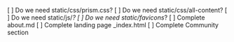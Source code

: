 [ ] Do we need static/css/prism.css?
[ ] Do we need static/css/all-content?
[ ] Do we need static/js/*?
[ ] Do we need static/favicons*?
[ ] Complete about.md
[ ] Complete landing page _index.html
[ ] Complete Community section
